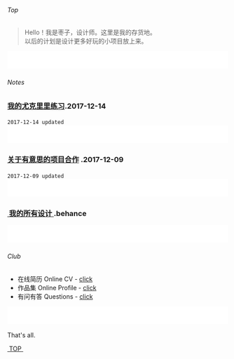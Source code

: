 ###### Top
> Hello！我是枣子，设计师。这里是我的存货地。  
> 以后的计划是设计更多好玩的小项目放上来。

![bg][image-1]

###### Notes

### [我的尤克里里练习][1].2017-12-14

`2017-12-14 updated`
![bg][image-2]
### [关于有意思的项目合作][2] .2017-12-09

`2017-12-09 updated`
![bg][image-3]
### [ 我的所有设计 ][3].behance
![bg][image-4]



###### Club
- 在线简历 Online CV - [click][4]
- 作品集 Online Profile - [click][5]
- 有问有答 Questions - [click][6]


![bg][image-5]



That's all.



[ TOP ][7]




[1]:	music
[2]:	about
[3]:	https://www.behance.net/cherrycaow6e69 "behance"
[4]:	https://dosthcool.github.io/cho-moon.html
[5]:	https://dosthcool.github.io
[6]:	https://dosthcool.github.io/questions.html
[7]:	#top

[image-1]:	assets/pic/empty.png
[image-2]:	assets/pic/empty.png
[image-3]:	assets/pic/empty.png
[image-4]:	assets/pic/empty.png
[image-5]:	assets/pic/empty.png
